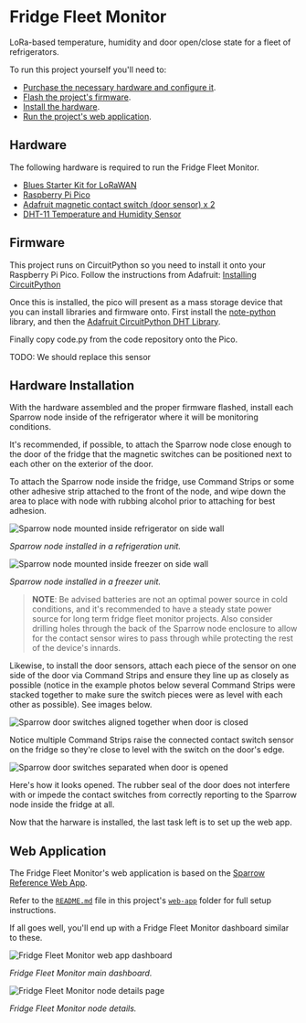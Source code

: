 # Fridge Fleet Monitor


LoRa-based temperature, humidity and door open/close state for a fleet of refrigerators.


To run this project yourself you'll need to:

* [Purchase the necessary hardware and configure it](#hardware).
* [Flash the project's firmware](#firmware).
* [Install the hardware](#hardware-installation).
* [Run the project's web application](#web-application).

## Hardware 

The following hardware is required to run the Fridge Fleet Monitor.

* [Blues Starter Kit for LoRaWAN](https://shop.blues.com/products/blues-starter-kit-lorawan)
* [Raspberry Pi Pico](https://www.adafruit.com/product/4864)
* [Adafruit magnetic contact switch (door sensor) x 2](https://www.adafruit.com/product/375)
* [DHT-11 Temperature and Humidity Sensor](https://www.amazon.com/SHILLEHTEK-Temperature-Humidity-Sensor-Module/dp/B0CN5RP8SL)


## Firmware

This project runs on CircuitPython so you need to install it onto your Raspberry Pi Pico.  Follow the instructions from Adafruit: [Installing CircuitPython](https://learn.adafruit.com/getting-started-with-raspberry-pi-pico-circuitpython/circuitpython)

Once this is installed, the pico will present as a mass storage device that you can install libraries and firmware onto.  First install the [note-python](https://dev.blues.io/tools-and-sdks/firmware-libraries/python-library/#circuitpython-and-micropython) library, and then the [Adafruit CircuitPython DHT Library](https://github.com/adafruit/Adafruit_CircuitPython_DHT).

Finally copy code.py from the code repository onto the Pico.

TODO: We should replace this sensor


## Hardware Installation

With the hardware assembled and the proper firmware flashed, install each Sparrow node inside of the refrigerator where it will be monitoring conditions.

It's recommended, if possible, to attach the Sparrow node close enough to the door of the fridge that the magnetic switches can be positioned next to each other on the exterior of the door. 

To attach the Sparrow node inside the fridge, use Command Strips or some other adhesive strip attached to the front of the node, and wipe down the area to place with node with rubbing alcohol prior to attaching for best adhesion.

![Sparrow node mounted inside refrigerator on side wall](images/readme-sparrow-mounted-fridge.jpg)

_Sparrow node installed in a refrigeration unit._

![Sparrow node mounted inside freezer on side wall](images/readme-sparrow-mounted-freezer.jpg)

_Sparrow node installed in a freezer unit._

> **NOTE**: Be advised batteries are not an optimal power source in cold conditions, and it's recommended to have a steady state power source for long term fridge fleet monitor projects. Also consider drilling holes through the back of the Sparrow node enclosure to allow for the contact sensor wires to pass through while protecting the rest of the device's innards.

Likewise, to install the door sensors, attach each piece of the sensor on one side of the door via Command Strips and ensure they line up as closely as possible (notice in the example photos below several Command Strips were stacked together to make sure the switch pieces were as level with each other as possible). See images below.

![Sparrow door switches aligned together when door is closed](images/readme-door-switches-closed.jpg)

Notice multiple Command Strips raise the connected contact switch sensor on the fridge so they're close to level with the switch on the door's edge.

![Sparrow door switches separated when door is opened](images/readme-door-switches-open.jpg)

Here's how it looks opened. The rubber seal of the door does not interfere with or impede the contact switches from correctly reporting to the Sparrow node inside the fridge at all.

Now that the harware is installed, the last task left is to set up the web app.
## Web Application

The Fridge Fleet Monitor's web application is based on the [Sparrow Reference Web App](https://github.com/blues/sparrow-reference-web-app). 

Refer to the [`README.md`](https://github.com/blues/app-accelerators/tree/main/02-fridge-fleet-monitor/web-app/README.md) file in this project's [`web-app`](https://github.com/blues/app-accelerators/tree/main/02-fridge-fleet-monitor/web-app) folder for full setup instructions.

If all goes well, you'll end up with a Fridge Fleet Monitor dashboard similar to these.

![Fridge Fleet Monitor web app dashboard](images/readme-refrigerator-fleet-monitor-dashboard.png)

_Fridge Fleet Monitor main dashboard._

![Fridge Fleet Monitor node details page](images/readme-fridge-fleet-monitor-node-details.png)

_Fridge Fleet Monitor node details._



